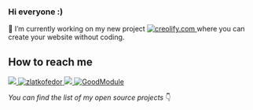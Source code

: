 ### Hi everyone :)

🔭 I’m currently working on my new project 
<a href="https://www.creolify.com">
<img src="https://img.shields.io/badge/-creolify.com-D68AB1?link=https://www.creolify.com" alt="creolify.com">
</a>  where you can create your website without coding.

##  How to reach me
<p>
  
<a href="https://github.com/seeden">
  <img src="https://img.shields.io/github/followers/seeden?style=social">
</a>

<a href="https://www.linkedin.com/in/zlatkofedor">
    <img src="https://img.shields.io/badge/Linkedin-zlatkofedor-blue" alt="zlatkofedor">
</a>

<a href="https://twitter.com/goodmodule">
  <img src="https://img.shields.io/twitter/follow/goodmodule?style=social">
</a>

<a href="https://www.instagram.com/goodmodule">
    <img src="https://img.shields.io/badge/Instagram-goodmoule-ff69b4" alt="GoodModule">
</a>

</p>

_You can find the list of my open source projects_ 👇
